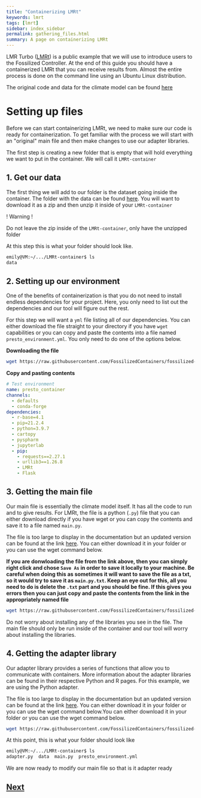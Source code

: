 ```yaml
---
title: "Containerizing LMRt"
keywords: lmrt
tags: [lmrt]
sidebar: index_sidebar
permalink: gathering_files.html
summary: A page on containerizing LMRt
---
```


LMR Turbo ([LMRt](https://github.com/fzhu2e/LMRt)) is a public example that we will use to introduce users to the Fossilized Controller. At the end of this guide you should have a containerized LMRt that you can receive results from. Almost the entire process is done on the command line using an Ubuntu Linux distribution.

The original code and data for the climate model can be found [here](https://fzhu2e.github.io/LMRt/tutorial/quickstart_low-level-workflow.html)

# Setting up files
Before we can start containerizing LMRt, we need to make sure our code is ready for containerization. To get familiar with the process we will start with an "original" main file and then make changes to use our adapter libraries.

The first step is creating a new folder that is empty that will hold everything we want to put in the container. We will call it `LMRt-container`

## 1. Get our data
The first thing we will add to our folder is the dataset going inside the container.
The folder with the data can be found [here](https://drive.google.com/drive/folders/1VINQ33t9T7GW8gqn9g0q9uvSNXYOlCLN). You will want to download it as a zip and then unzip it
inside of your `LMRt-container`

! Warning !

Do not leave the zip inside of the `LMRt-container`, only have the unzipped folder

At this step this is what your folder should look like.
```bash
emily@VM:~/.../LMRt-container$ ls
data
```

## 2. Setting up our environment
One of the benefits of containerization is that you do not need to install endless dependencies for your project. Here, you only need to list out the dependencies and our tool will figure out the rest.

For this step we will want a `yml` file listing all of our dependencies. You can either download the file straight to your directory if you have `wget` capabilities or you can copy and paste the contents into a file named `presto_environment.yml`. You only need to do one of the options below.

**Downloading the file**
```bash
wget https://raw.githubusercontent.com/FossilizedContainers/fossilized-controller/trunk/LMRt-example/LMRt-container/presto_environment.yml
```

**Copy and pasting contents**
```yml
# Test environment
name: presto_container
channels:
  - defaults
  - conda-forge
dependencies:
  - r-base=4.1
  - pip=21.2.4
  - python=3.9.7
  - cartopy
  - pyspharm
  - jupyterlab
  - pip:
    - requests==2.27.1
    - urllib3==1.26.8
    - LMRt
    - Flask
```

## 3. Getting the main file
Our main file is essentially the climate model itself. It has all the code to run and to give results. For LMRt, the file is a python (`.py`) file that you can either download directly if you have wget or you can copy the contents and save it to a file named `main.py`.

The file is too large to display in the documentation but an updated version can be found at the link [here](https://raw.githubusercontent.com/FossilizedContainers/fossilized-controller/trunk/LMRt-example/main.py). You can either download it in your folder or you can use the wget command below.

**If you are donwloading the file from the link above, then you can simply right click and chose `Save As` in order to save it locally to your machine. Be careful when doing this as sometimes it will want to save the file as a txt, so it would try to save it as `main.py.txt`. Keep an eye out for this, all you need to do is delete the `.txt` part and you should be fine. If this gives you errors then you can just copy and paste the contents from the link in the appropriately named file**

```bash
wget https://raw.githubusercontent.com/FossilizedContainers/fossilized-controller/trunk/LMRt-example/main.py
```
Do not worry about installing any of the libraries you see in the file. The main file should only be run inside of the container and our tool will worry about installing the libraries.

## 4. Getting the adapter library
Our adapter library provides a series of functions that allow you to communicate with containers. More information about the adapter libraries can be found in their respective Python and R pages. For this example, we are using the Python adapter.

The file is too large to display in the documentation but an updated version can be found at the link [here](https://raw.githubusercontent.com/FossilizedContainers/fossilized-controller/trunk/python-adapter/adapter.py). You can either download it in your folder or you can use the wget command below.You can either download it in your folder or you can use the wget command below.
```bash
wget https://raw.githubusercontent.com/FossilizedContainers/fossilized-controller/trunk/LMRt-example/main.py
```

At this point, this is what your folder should look like
```bash
emily@VM:~/.../LMRt-container$ ls
adapter.py  data  main.py  presto_environment.yml
```

We are now ready to modify our main file so that is it adapter ready
## [Next](https://fossilizedcontainers.github.io/fossilized-controller/modifying_main.html)
